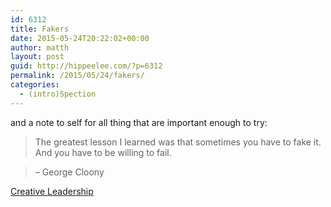 ```yaml
---
id: 6312
title: Fakers
date: 2015-05-24T20:22:02+00:00
author: matth
layout: post
guid: http://hippeelee.com/?p=6312
permalink: /2015/05/24/fakers/
categories:
  - (intro)Spection
---
```

and a note to self for all thing that are important enough to try:&nbsp;

> The greatest lesson I learned was that sometimes you have to fake it. And you have to be willing to fail.
  
> &#8211; George Cloony

[Creative Leadership](http://creativeleadership.com/2011/10/08/being-the-answer/)